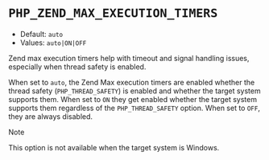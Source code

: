 # `PHP_ZEND_MAX_EXECUTION_TIMERS`

* Default: `auto`
* Values: `auto|ON|OFF`

Zend max execution timers help with timeout and signal handling issues,
especially when thread safety is enabled.

When set to `auto`, the Zend Max execution timers are enabled whether the thread
safety (`PHP_THREAD_SAFETY`) is enabled and whether the target system supports
them. When set to `ON` they get enabled whether the target system supports them
regardless of the `PHP_THREAD_SAFETY` option. When set to `OFF`, they are always
disabled.

> [!NOTE]
> This option is not available when the target system is Windows.

